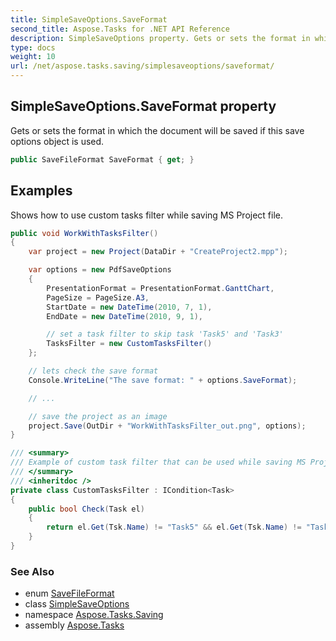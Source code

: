```yaml
---
title: SimpleSaveOptions.SaveFormat
second_title: Aspose.Tasks for .NET API Reference
description: SimpleSaveOptions property. Gets or sets the format in which the document will be saved if this save options object is used
type: docs
weight: 10
url: /net/aspose.tasks.saving/simplesaveoptions/saveformat/
---
```

## SimpleSaveOptions.SaveFormat property

Gets or sets the format in which the document will be saved if this save options object is used.

```csharp
public SaveFileFormat SaveFormat { get; }
```

## Examples

Shows how to use custom tasks filter while saving MS Project file.

```csharp
public void WorkWithTasksFilter()
{
    var project = new Project(DataDir + "CreateProject2.mpp");

    var options = new PdfSaveOptions
    {
        PresentationFormat = PresentationFormat.GanttChart,
        PageSize = PageSize.A3,
        StartDate = new DateTime(2010, 7, 1),
        EndDate = new DateTime(2010, 9, 1),

        // set a task filter to skip task 'Task5' and 'Task3'
        TasksFilter = new CustomTasksFilter()
    };

    // lets check the save format
    Console.WriteLine("The save format: " + options.SaveFormat);

    // ...

    // save the project as an image
    project.Save(OutDir + "WorkWithTasksFilter_out.png", options);
}

/// <summary>
/// Example of custom task filter that can be used while saving MS Project file (for instance) in PDF format.
/// </summary>
/// <inheritdoc />
private class CustomTasksFilter : ICondition<Task>
{
    public bool Check(Task el)
    {
        return el.Get(Tsk.Name) != "Task5" && el.Get(Tsk.Name) != "Task3";
    }
}
```

### See Also

* enum [SaveFileFormat](../../savefileformat/)
* class [SimpleSaveOptions](../)
* namespace [Aspose.Tasks.Saving](../../simplesaveoptions/)
* assembly [Aspose.Tasks](../../../)


